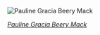 
![Pauline Gracia Beery Mack](https://upload.wikimedia.org/wikipedia/commons/thumb/8/86/Pauline_Gracia_Beery_Mack_%281891-1974%29_%285493947511%29_-_Restoration.jpg/450px-Pauline_Gracia_Beery_Mack_%281891-1974%29_%285493947511%29_-_Restoration.jpg)

*[Pauline Gracia Beery Mack](https://wikipedia.org/wiki/File:Pauline_Gracia_Beery_Mack_(1891-1974)_(5493947511)_-_Restoration.jpg)*
